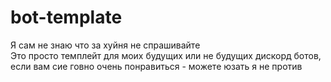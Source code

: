 # bot-template
Я сам не знаю что за хуйня не спрашивайте<br>
Это просто темплейт для моих будущих или не будущих дискорд ботов, если вам сие говно очень понравиться - можете юзать я не против